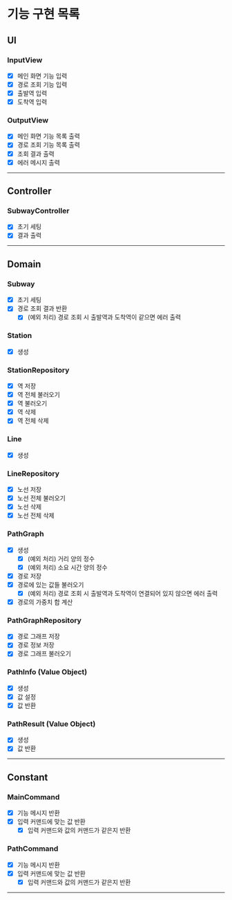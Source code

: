# 기능 구현 목록

## UI
### InputView
- [x] 메인 화면 기능 입력
- [x] 경로 조회 기능 입력
- [x] 출발역 입력
- [x] 도착역 입력

### OutputView
- [x] 메인 화면 기능 목록 출력
- [x] 경로 조회 기능 목록 출력
- [x] 조회 결과 출력
- [x] 에러 메시지 출력
---

## Controller
### SubwayController
- [x] 초기 세팅
- [x] 결과 출력
---

## Domain
### Subway
- [x] 초기 세팅
- [x] 경로 조회 결과 반환
  - [x] (예외 처리) 경로 조회 시 출발역과 도착역이 같으면 에러 출력

### Station
- [x] 생성

### StationRepository
- [x] 역 저장
- [x] 역 전체 불러오기
- [x] 역 불러오기
- [x] 역 삭제
- [x] 역 전체 삭제

### Line
- [x] 생성

### LineRepository
- [x] 노선 저장
- [x] 노선 전체 불러오기
- [x] 노선 삭제
- [x] 노선 전체 삭제

### PathGraph
- [x] 생성
  - [x] (예외 처리) 거리 양의 정수
  - [x] (예외 처리) 소요 시간 양의 정수
- [x] 경로 저장
- [x] 경로에 있는 값들 불러오기
  - [x] (예외 처리) 경로 조회 시 출발역과 도착역이 연결되어 있지 않으면 에러 출력
- [x] 경로의 가중치 합 계산

### PathGraphRepository
- [x] 경로 그래프 저장
- [x] 경로 정보 저장
- [x] 경로 그래프 불러오기

### PathInfo (Value Object)
- [x] 생성
- [x] 값 설정
- [x] 값 반환

### PathResult (Value Object)
- [x] 생성
- [x] 값 반환
---

## Constant
### MainCommand
- [x] 기능 메시지 반환
- [x] 입력 커맨드에 맞는 값 반환
  - [x] 입력 커맨드와 값의 커맨드가 같은지 반환

### PathCommand
- [x] 기능 메시지 반환
- [x] 입력 커맨드에 맞는 값 반환
    - [x] 입력 커맨드와 값의 커맨드가 같은지 반환
---